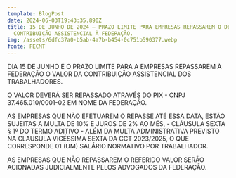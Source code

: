 ```yaml
---
template: BlogPost
date: 2024-06-03T19:43:35.890Z
title: 15 DE JUNHO DE 2024 – PRAZO LIMITE PARA EMPRESAS REPASSAREM O DESCONTO DA
  CONTRIBUIÇÃO ASSISTENCIAL À FEDERAÇÃO.
img: /assets/6dfc37a0-b5ab-4a7b-b454-0c751b590377.webp
fonte: FECMT
---
```



DIA 15 DE JUNHO É O PRAZO LIMITE PARA A EMPRESAS REPASSAREM À FEDERAÇÃO O VALOR DA CONTRIBUIÇÃO ASSISTENCIAL DOS TRABALHADORES.

O VALOR DEVERÁ SER REPASSADO ATRAVÉS DO PIX - CNPJ 37.465.010/0001-02 EM NOME DA FEDERAÇÃO.

AS EMPRESAS QUE NÃO EFETUAREM O REPASSE ATÉ ESSA DATA, ESTÃO SUJEITAS A MULTA DE 10% E JUROS DE 2% AO MÊS, - CLÁUSULA SEXTA § 1º DO TERMO ADITIVO - ALÉM DA MULTA ADMINISTRATIVA PREVISTO NA CLAUSULA VIGÉSSIMA SEXTA DA CCT 2023/2025, O QUE CORRESPONDE 01 (UM) SALÁRIO NORMATIVO POR TRABALHADOR.

AS EMPRESAS QUE NÃO REPASSAREM O REFERIDO VALOR SERÃO ACIONADAS JUDICIALMENTE PELOS ADVOGADOS DA FEDERAÇÃO.